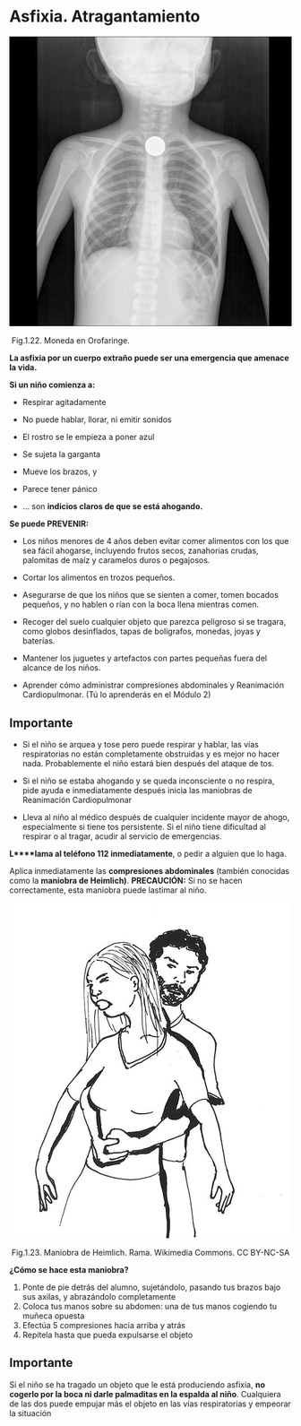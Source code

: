 # Asfixia. Atragantamiento


![](img/M1_21.jpg)


 Fig.1.22. Moneda en Orofaringe.

**La asfixia por un cuerpo extraño puede ser una emergencia que amenace la vida.**

**Si un niño comienza a:**

*   Respirar agitadamente
    
*   No puede hablar, llorar, ni emitir sonidos
    
*   El rostro se le empieza a poner azul
    
*   Se sujeta la garganta
    
*   Mueve los brazos, y
    
*   Parece tener pánico
    
*   … son **indicios claros de que se está ahogando.**
    

**Se puede PREVENIR:**

*   Los niños menores de 4 años deben evitar comer alimentos con los que sea fácil ahogarse, incluyendo frutos secos, zanahorias crudas, palomitas de maíz y caramelos duros o pegajosos.
    
*   Cortar los alimentos en trozos pequeños.
    
*   Asegurarse de que los niños que se sienten a comer, tomen bocados pequeños, y no hablen o rían con la boca llena mientras comen.
    
*   Recoger del suelo cualquier objeto que parezca peligroso si se tragara, como globos desinflados, tapas de bolígrafos, monedas, joyas y baterías.
    
*   Mantener los juguetes y artefactos con partes pequeñas fuera del alcance de los niños.
    
*   Aprender cómo administrar compresiones abdominales y Reanimación Cardiopulmonar. (Tú lo aprenderás en el Módulo 2)
    

## Importante

*   Si el niño se arquea y tose pero puede respirar y hablar, las vías respiratorias no están completamente obstruidas y es mejor no hacer nada. Probablemente el niño estará bien después del ataque de tos.
    
*   Si el niño se estaba ahogando y se queda inconsciente o no respira, pide ayuda e inmediatamente después inicia las maniobras de Reanimación Cardiopulmonar
    
*   Lleva al niño al médico después de cualquier incidente mayor de ahogo, especialmente si tiene tos persistente. Si el niño tiene dificultad al respirar o al tragar, acudir al servicio de emergencias.
    

**L****lama al teléfono 112 inmediatamente**, o pedir a alguien que lo haga.

Aplica inmediatamente las **compresiones abdominales** (también conocidas como la **maniobra de Heimlich)**. **PRECAUCIÓN:** Si no se hacen correctamente, esta maniobra puede lastimar al niño.


![](img/M1_23.jpg)


 Fig.1.23. Maniobra de Heimlich. Rama. Wikimedia Commons. CC BY-NC-SA

**¿Cómo se hace esta maniobra?**

1.  Ponte de pie detrás del alumno, sujetándolo, pasando tus brazos bajo sus axilas, y abrazándolo completamente
2.  Coloca tus manos sobre su abdomen: una de tus manos cogiendo tu muñeca opuesta
3.  Efectúa 5 compresiones hacia arriba y atrás
4.  Repítela hasta que pueda expulsarse el objeto

## Importante

Si el niño se ha tragado un objeto que le está produciendo asfixia, **no cogerlo por la boca ni darle palmaditas en la espalda al niño**. Cualquiera de las dos puede empujar más el objeto en las vías respiratorias y empeorar la situación

